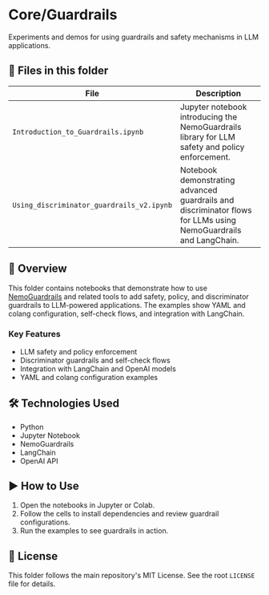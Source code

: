 # Core/Guardrails

Experiments and demos for using guardrails and safety mechanisms in LLM applications.

## 📄 Files in this folder

| File                                 | Description                                                                                   |
|--------------------------------------|-----------------------------------------------------------------------------------------------|
| `Introduction_to_Guardrails.ipynb`   | Jupyter notebook introducing the NemoGuardrails library for LLM safety and policy enforcement. |
| `Using_discriminator_guardrails_v2.ipynb` | Notebook demonstrating advanced guardrails and discriminator flows for LLMs using NemoGuardrails and LangChain. |

## 🚀 Overview

This folder contains notebooks that demonstrate how to use [NemoGuardrails](https://github.com/nvidia/NeMo-Guardrails) and related tools to add safety, policy, and discriminator guardrails to LLM-powered applications. The examples show YAML and colang configuration, self-check flows, and integration with LangChain.

### Key Features
- LLM safety and policy enforcement
- Discriminator guardrails and self-check flows
- Integration with LangChain and OpenAI models
- YAML and colang configuration examples

## 🛠️ Technologies Used
- Python
- Jupyter Notebook
- NemoGuardrails
- LangChain
- OpenAI API

## ▶️ How to Use
1. Open the notebooks in Jupyter or Colab.
2. Follow the cells to install dependencies and review guardrail configurations.
3. Run the examples to see guardrails in action.

## 📄 License
This folder follows the main repository's MIT License. See the root `LICENSE` file for details. 